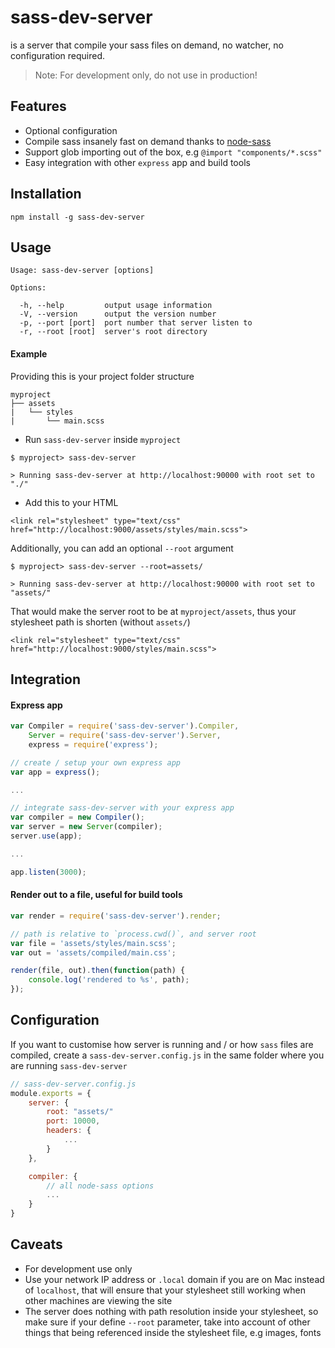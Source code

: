 # sass-dev-server

is a server that compile your sass files on demand, no watcher, no configuration required.

> Note: For development only, do not use in production!

## Features

- Optional configuration
- Compile sass insanely fast on demand thanks to [node-sass](https://github.com/sass/node-sass)
- Support glob importing out of the box, e.g `@import "components/*.scss"`
- Easy integration with other `express` app and build tools

## Installation

```
npm install -g sass-dev-server
```

## Usage

```
Usage: sass-dev-server [options]

Options:

  -h, --help         output usage information
  -V, --version      output the version number
  -p, --port [port]  port number that server listen to
  -r, --root [root]  server's root directory
```

#### Example

Providing this is your project folder structure

```
myproject
├── assets
|   └── styles
|       └── main.scss
```

- Run `sass-dev-server` inside `myproject`

```
$ myproject> sass-dev-server

> Running sass-dev-server at http://localhost:90000 with root set to "./"
```

- Add this to your HTML
```
<link rel="stylesheet" type="text/css" href="http://localhost:9000/assets/styles/main.scss">
```

Additionally, you can add an optional `--root` argument
```
$ myproject> sass-dev-server --root=assets/

> Running sass-dev-server at http://localhost:90000 with root set to "assets/"
```

That would make the server root to be at `myproject/assets`, thus your stylesheet path is shorten (without `assets/`)
```
<link rel="stylesheet" type="text/css" href="http://localhost:9000/styles/main.scss">
```

## Integration

#### Express app
```js
var Compiler = require('sass-dev-server').Compiler,
    Server = require('sass-dev-server').Server,
    express = require('express');

// create / setup your own express app
var app = express();

...

// integrate sass-dev-server with your express app
var compiler = new Compiler();
var server = new Server(compiler);
server.use(app);

...

app.listen(3000);
```

#### Render out to a file, useful for build tools
```js
var render = require('sass-dev-server').render;

// path is relative to `process.cwd()`, and server root
var file = 'assets/styles/main.scss';
var out = 'assets/compiled/main.css';

render(file, out).then(function(path) {
    console.log('rendered to %s', path);
});
```

## Configuration

If you want to customise how server is running and / or how `sass` files are compiled, create a `sass-dev-server.config.js` in the same folder where you are running `sass-dev-server`

```js
// sass-dev-server.config.js
module.exports = {
    server: {
        root: "assets/"
        port: 10000,
        headers: {
            ...
        }
    },

    compiler: {
        // all node-sass options
        ...
    }
}
```

## Caveats
- For development use only
- Use your network IP address or `.local` domain if you are on Mac instead of `localhost`, that will ensure that your stylesheet still working when other machines are viewing the site
- The server does nothing with path resolution inside your stylesheet, so make sure if your define `--root` parameter, take into account of other things that being referenced inside the stylesheet file, e.g images, fonts
